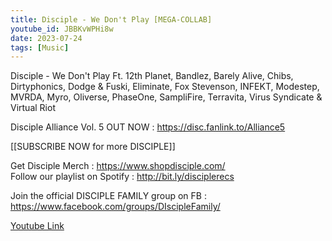 ```yaml
---
title: Disciple - We Don't Play [MEGA-COLLAB]
youtube_id: JBBKvWPHi8w
date: 2023-07-24
tags: [Music]
---
```

Disciple - We Don't Play Ft. 12th Planet, Bandlez, Barely Alive, Chibs, Dirtyphonics, Dodge & Fuski, Eliminate, Fox Stevenson, INFEKT, Modestep, MVRDA, Myro, Oliverse, PhaseOne, SampliFire, Terravita, Virus Syndicate & Virtual Riot  

Disciple Alliance Vol. 5 OUT NOW : <https://disc.fanlink.to/Alliance5>  

[[SUBSCRIBE NOW for more DISCIPLE]]  

Get Disciple Merch : <https://www.shopdisciple.com/>  
Follow our playlist on Spotify : <http://bit.ly/disciplerecs>  

Join the official DISCIPLE FAMILY group on FB : <https://www.facebook.com/groups/DIscipleFamily/>  


[Youtube Link](https://www.youtube.com/watch?v=JBBKvWPHi8w)  
